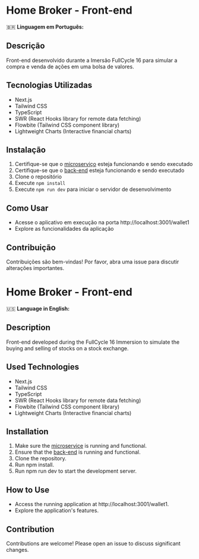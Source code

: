 # Home Broker - Front-end
🇧🇷 **Linguagem em Português:**

## Descrição
Front-end desenvolvido durante a Imersão FullCycle 16 para simular a compra e venda de ações em uma bolsa de valores.

## Tecnologias Utilizadas
- Next.js
- Tailwind CSS
- TypeScript
- SWR (React Hooks library for remote data fetching)
- Flowbite (Tailwind CSS component library)
- Lightweight Charts (Interactive financial charts)

## Instalação
1. Certifique-se que o [microserviço](https://github.com/moisesfm67/curso-fullcycle/tree/main/go) esteja funcionando e sendo executado
2. Certifique-se que o [back-end](https://github.com/moisesfm67/curso-fullcycle/tree/main/nestjs) esteja funcionando e sendo executado
3. Clone o repositório
4. Execute `npm install`
5. Execute `npm run dev` para iniciar o servidor de desenvolvimento

## Como Usar
- Acesse o aplicativo em execução na porta http://localhost:3001/wallet1
- Explore as funcionalidades da aplicação

## Contribuição
Contribuições são bem-vindas! Por favor, abra uma issue para discutir alterações importantes.


# Home Broker - Front-end
🇺🇸 **Language in English:**

## Description
Front-end developed during the FullCycle 16 Immersion to simulate the buying and selling of stocks on a stock exchange.

## Used Technologies
- Next.js
- Tailwind CSS
- TypeScript
- SWR (React Hooks library for remote data fetching)
- Flowbite (Tailwind CSS component library)
- Lightweight Charts (Interactive financial charts)

##  Installation
1. Make sure the [microservice](https://github.com/moisesfm67/curso-fullcycle/tree/main/go) is running and functional.
2. Ensure that the [back-end](https://github.com/moisesfm67/curso-fullcycle/tree/main/nestjs) is running and functional.
3. Clone the repository.
4. Run npm install.
5. Run npm run dev to start the development server.

## How to Use
- Access the running application at http://localhost:3001/wallet1.
- Explore the application's features.

## Contribution
Contributions are welcome! Please open an issue to discuss significant changes.